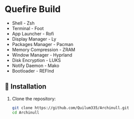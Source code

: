 # Quefire Build 

- Shell - Zsh
- Terminal - Foot
- App Launcher - Rofi
- Display Manager - Ly
- Packages Manager - Pacman
- Memory Compression - ZRAM
- Window Manager - Hyprland
- Disk Encryption - LUKS
- Notify Daemon - Mako
- Bootloader - REFInd



## 🔧 Installation

1. Clone the repository:
   ```bash
   git clone https://github.com/Quilum335/Archinull.git
   cd Archinull

